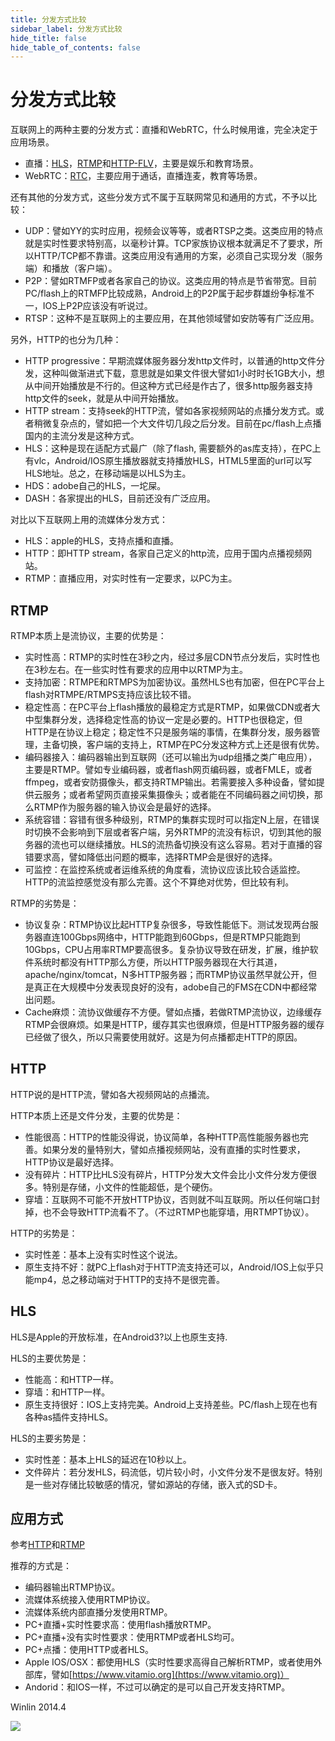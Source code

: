 ```yaml
---
title: 分发方式比较
sidebar_label: 分发方式比较
hide_title: false
hide_table_of_contents: false
---
```


# 分发方式比较

互联网上的两种主要的分发方式：直播和WebRTC，什么时候用谁，完全决定于应用场景。

* 直播：[HLS](./hls.md)，[RTMP](./rtmp.md)和[HTTP-FLV](./flv.md)，主要是娱乐和教育场景。
* WebRTC：[RTC](./webrtc.md)，主要应用于通话，直播连麦，教育等场景。

还有其他的分发方式，这些分发方式不属于互联网常见和通用的方式，不予以比较：
* UDP：譬如YY的实时应用，视频会议等等，或者RTSP之类。这类应用的特点就是实时性要求特别高，以毫秒计算。TCP家族协议根本就满足不了要求，所以HTTP/TCP都不靠谱。这类应用没有通用的方案，必须自己实现分发（服务端）和播放（客户端）。
* P2P：譬如RTMFP或者各家自己的协议。这类应用的特点是节省带宽。目前PC/flash上的RTMFP比较成熟，Android上的P2P属于起步群雄纷争标准不一，IOS上P2P应该没有听说过。
* RTSP：这种不是互联网上的主要应用，在其他领域譬如安防等有广泛应用。

另外，HTTP的也分为几种：
* HTTP progressive：早期流媒体服务器分发http文件时，以普通的http文件分发，这种叫做渐进式下载，意思就是如果文件很大譬如1小时时长1GB大小，想从中间开始播放是不行的。但这种方式已经是作古了，很多http服务器支持http文件的seek，就是从中间开始播放。
* HTTP stream：支持seek的HTTP流，譬如各家视频网站的点播分发方式。或者稍微复杂点的，譬如把一个大文件切几段之后分发。目前在pc/flash上点播国内的主流分发是这种方式。
* HLS：这种是现在适配方式最广（除了flash, 需要额外的as库支持），在PC上有vlc，Android/IOS原生播放器就支持播放HLS，HTML5里面的url可以写HLS地址。总之，在移动端是以HLS为主。
* HDS：adobe自己的HLS，一坨屎。
* DASH：各家提出的HLS，目前还没有广泛应用。

对比以下互联网上用的流媒体分发方式：
* HLS：apple的HLS，支持点播和直播。
* HTTP：即HTTP stream，各家自己定义的http流，应用于国内点播视频网站。
* RTMP：直播应用，对实时性有一定要求，以PC为主。

## RTMP

RTMP本质上是流协议，主要的优势是：
* 实时性高：RTMP的实时性在3秒之内，经过多层CDN节点分发后，实时性也在3秒左右。在一些实时性有要求的应用中以RTMP为主。
* 支持加密：RTMPE和RTMPS为加密协议。虽然HLS也有加密，但在PC平台上flash对RTMPE/RTMPS支持应该比较不错。
* 稳定性高：在PC平台上flash播放的最稳定方式是RTMP，如果做CDN或者大中型集群分发，选择稳定性高的协议一定是必要的。HTTP也很稳定，但HTTP是在协议上稳定；稳定性不只是服务端的事情，在集群分发，服务器管理，主备切换，客户端的支持上，RTMP在PC分发这种方式上还是很有优势。
* 编码器接入：编码器输出到互联网（还可以输出为udp组播之类广电应用），主要是RTMP。譬如专业编码器，或者flash网页编码器，或者FMLE，或者ffmpeg，或者安防摄像头，都支持RTMP输出。若需要接入多种设备，譬如提供云服务；或者希望网页直接采集摄像头；或者能在不同编码器之间切换，那么RTMP作为服务器的输入协议会是最好的选择。
* 系统容错：容错有很多种级别，RTMP的集群实现时可以指定N上层，在错误时切换不会影响到下层或者客户端，另外RTMP的流没有标识，切到其他的服务器的流也可以继续播放。HLS的流热备切换没有这么容易。若对于直播的容错要求高，譬如降低出问题的概率，选择RTMP会是很好的选择。
* 可监控：在监控系统或者运维系统的角度看，流协议应该比较合适监控。HTTP的流监控感觉没有那么完善。这个不算绝对优势，但比较有利。

RTMP的劣势是：
* 协议复杂：RTMP协议比起HTTP复杂很多，导致性能低下。测试发现两台服务器直连100Gbps网络中，HTTP能跑到60Gbps，但是RTMP只能跑到10Gbps，CPU占用率RTMP要高很多。复杂协议导致在研发，扩展，维护软件系统时都没有HTTP那么方便，所以HTTP服务器现在大行其道，apache/nginx/tomcat，N多HTTP服务器；而RTMP协议虽然早就公开，但是真正在大规模中分发表现良好的没有，adobe自己的FMS在CDN中都经常出问题。
* Cache麻烦：流协议做缓存不方便。譬如点播，若做RTMP流协议，边缘缓存RTMP会很麻烦。如果是HTTP，缓存其实也很麻烦，但是HTTP服务器的缓存已经做了很久，所以只需要使用就好。这是为何点播都走HTTP的原因。

## HTTP

HTTP说的是HTTP流，譬如各大视频网站的点播流。

HTTP本质上还是文件分发，主要的优势是：
* 性能很高：HTTP的性能没得说，协议简单，各种HTTP高性能服务器也完善。如果分发的量特别大，譬如点播视频网站，没有直播的实时性要求，HTTP协议是最好选择。
* 没有碎片：HTTP比HLS没有碎片，HTTP分发大文件会比小文件分发方便很多。特别是存储，小文件的性能超低，是个硬伤。
* 穿墙：互联网不可能不开放HTTP协议，否则就不叫互联网。所以任何端口封掉，也不会导致HTTP流看不了。（不过RTMP也能穿墙，用RTMPT协议）。

HTTP的劣势是：
* 实时性差：基本上没有实时性这个说法。
* 原生支持不好：就PC上flash对于HTTP流支持还可以，Android/IOS上似乎只能mp4，总之移动端对于HTTP的支持不是很完善。

## HLS

HLS是Apple的开放标准，在Android3?以上也原生支持.

HLS的主要优势是：
* 性能高：和HTTP一样。
* 穿墙：和HTTP一样。
* 原生支持很好：IOS上支持完美。Android上支持差些。PC/flash上现在也有各种as插件支持HLS。

HLS的主要劣势是：
* 实时性差：基本上HLS的延迟在10秒以上。
* 文件碎片：若分发HLS，码流低，切片较小时，小文件分发不是很友好。特别是一些对存储比较敏感的情况，譬如源站的存储，嵌入式的SD卡。

## 应用方式

参考[HTTP](./hls.md)和[RTMP](./rtmp.md)

推荐的方式是：
* 编码器输出RTMP协议。
* 流媒体系统接入使用RTMP协议。
* 流媒体系统内部直播分发使用RTMP。
* PC+直播+实时性要求高：使用flash播放RTMP。
* PC+直播+没有实时性要求：使用RTMP或者HLS均可。
* PC+点播：使用HTTP或者HLS。
* Apple IOS/OSX：都使用HLS（实时性要求高得自己解析RTMP，或者使用外部库，譬如[https://www.vitamio.org](https://www.vitamio.org)）
* Andorid：和IOS一样，不过可以确定的是可以自己开发支持RTMP。

Winlin 2014.4

![](https://ossrs.net/gif/v1/sls.gif?site=ossrs.net&path=/lts/doc/zh/v6/rtmp-pk-http)


